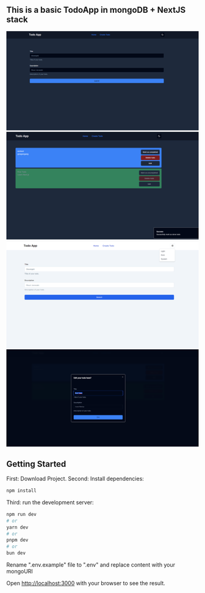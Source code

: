 ## This is a basic TodoApp in mongoDB + NextJS stack


![Screenshot](screen1.png)
![Screenshot](screen2.png)
![Screenshot](screen3.png)
![Screenshot](screen4.png)




## Getting Started
First: Download Project.
Second: Install dependencies:
```bash
npm install
```
Third: run the development server:
```bash
npm run dev
# or
yarn dev
# or
pnpm dev
# or
bun dev
```
Rename ".env.example" file to ".env" and replace content with your mongoURI


Open [http://localhost:3000](http://localhost:3000) with your browser to see the result.

